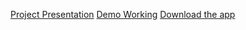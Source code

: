 [Project Presentation](https://github.com/tejas-parmar-24/prakriti.app/blob/main/Revolutionizing%20Prakriti%20Determination.pdf)
[Demo Working](https://drive.google.com/file/d/1HDO0W5gGDpfJC6YKDywq77c5KcJE9qb0/view)
[Download the app](https://drive.google.com/file/d/1yXegsvzkstzKyqTjL_812NhBgZItoAbr/view?pli=1)
